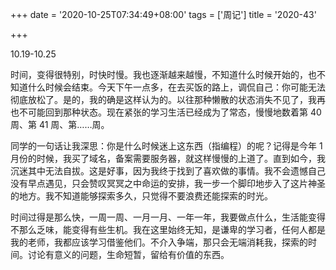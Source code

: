 +++
date = '2020-10-25T07:34:49+08:00'
tags = ['周记']
title = '2020-43'

+++

10.19-10.25

时间，变得很特别，时快时慢。我也逐渐越来越慢，不知道什么时候开始的，也不知道什么时候会结束。今天下午一点多，在去买饭的路上，调侃自己：你可能无法彻底放松了。是的，我的确是这样认为的。以往那种懒散的状态消失不见了，我再也不可能回到那种状态。现在紧张的学习生活已经成为了常态，慢慢地数着第 40 周、第 41 周、第……周。

同学的一句话让我深思：你是什么时候迷上这东西（指编程）的呢？记得是今年 1 月份的时候，我买了域名，备案需要服务器，就这样慢慢的上道了。直到如今，我沉迷其中无法自拔。这是好事，因为我终于找到了喜欢做的事情。我不会遗憾自己没有早点遇见，只会赞叹冥冥之中命运的安排，我一步一个脚印地步入了这片神圣的地方。我不知道能够探索多久，只觉得不要浪费还能探索的时光。

时间过得是那么快，一周一周、一月一月、一年一年，我要做点什么，生活能变得不那么乏味，能变得有些生机。我在这里始终无知，是谦卑的学习者，任何人都是我的老师，我都应该学习借鉴他们。不介入争端，那只会无端消耗我，探索的时间。讨论有意义的问题，生命短暂，留给有价值的东西。
